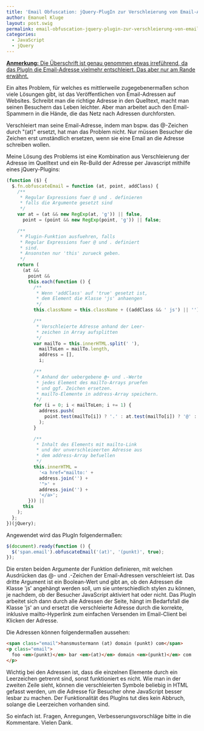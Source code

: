 ```yaml
---
title: 'Email Obfuscation: jQuery-PlugIn zur Verschleierung von Email-Adressen'
author: Emanuel Kluge
layout: post.swig
permalink: email-obfuscation-jquery-plugin-zur-verschleierung-von-email-adressen/
categories:
  - JavaScript
  - jQuery
---
```


<p><ins datetime="2011-03-27T18:23:33+00:00"><strong>Anmerkung:</strong> Die Überschrift ist genau genommen etwas irreführend, da das PlugIn die Email-Adresse vielmehr entschleiert. Das aber nur am Rande erwähnt.</ins></p>

Ein altes Problem, für welches es mittlerweile zugegebenermaßen schon viele Lösungen gibt, ist das Veröffentlichen von Email-Adressen auf Websites. Schreibt man die richtige Adresse in den Quelltext, macht man seinen Besuchern das Leben leichter. Aber man arbeitet auch den Email-Spammern in die Hände, die das Netz nach Adressen durchforsten.

Verschleiert man seine Email-Adresse, indem man bspw. das @-Zeichen durch "(at)" ersetzt, hat man das Problem nicht. Nur müssen Besucher die Zeichen erst umständlich ersetzen, wenn sie eine Email an die Adresse schreiben wollen.

Meine Lösung des Problems ist eine Kombination aus Verschleierung der Adresse im Quelltext und ein Re-Build der Adresse per Javascript mithilfe eines jQuery-Plugins:

```javascript
(function ($) {
  $.fn.obfuscateEmail = function (at, point, addClass) {
    /**
     * Regular Expressions fuer @ und . definieren
     * falls die Argumente gesetzt sind
     */
    var at = (at && new RegExp(at, 'g')) || false,
      point = (point && new RegExp(point, 'g')) || false;

    /**
     * Plugin-Funktion ausfuehren, falls
     * Regular Expressions fuer @ und . definiert
     * sind.
     * Ansonsten nur 'this' zurueck geben.
     */
    return (
      (at &&
        point &&
        this.each(function () {
          /**
           * Wenn 'addClass' auf 'true' gesetzt ist,
           * dem Element die Klasse 'js' anhaengen
           */
          this.className = this.className + ((addClass && ' js') || '');

          /**
           * Verschleierte Adresse anhand der Leer-
           * zeichen in Array aufsplitten
           */
          var mailTo = this.innerHTML.split(' '),
            mailToLen = mailTo.length,
            address = [],
            i;

          /**
           * Anhand der uebergebene @- und .-Werte
           * jedes Element des mailTo-Arrays pruefen
           * und ggf. Zeichen ersetzen.
           * mailTo-Elemente in address-Array speichern.
           */
          for (i = 0; i < mailToLen; i += 1) {
            address.push(
              point.test(mailTo[i]) ? '.' : at.test(mailTo[i]) ? '@' : mailTo[i]
            );
          }

          /**
           * Inhalt des Elements mit mailto-Link
           * und der unverschleieerten Adresse aus
           * dem address-Array befuellen
           */
          this.innerHTML =
            '<a href="mailto:' +
            address.join('') +
            '">' +
            address.join('') +
            '</a>';
        })) ||
      this
    );
  };
})(jQuery);
```

Angewendet wird das PlugIn folgendermaßen:

```javascript
$(document).ready(function () {
  $('span.email').obfuscateEmail('(at)', '(punkt)', true);
});
```

Die ersten beiden Argumente der Funktion definieren, mit welchen Ausdrücken das @- und .-Zeichen der Email-Adressen verschleiert ist. Das dritte Argument ist ein Boolean-Wert und gibt an, ob den Adressen die Klasse 'js' angehängt werden soll, um sie unterschiedlich stylen zu können, je nachdem, ob der Besucher JavaScript aktiviert hat oder nicht. Das PlugIn arbeitet sich dann durch alle Adressen der Seite, hängt im Bedarfsfall die Klasse 'js' an und ersetzt die verschleierte Adresse durch die korrekte, inklusive mailto-Hyperlink zum einfachen Versenden im Email-Client bei Klicken der Adresse.

Die Adressen können folgendermaßen aussehen:

```html
<span class="email">hansmustermann (at) domain (punkt) com</span>
<p class="email">
  foo <em>(punkt)</em> bar <em>(at)</em> domain <em>(punkt)</em> com
</p>
```

Wichtig bei den Adressen ist, dass die einzelnen Elemente durch ein Leerzeichen getrennt sind, sonst funktioniert es nicht. Wie man in der zweiten Zeile sieht, können die verschleierten Symbole beliebig in HTML gefasst werden, um die Adresse für Besucher ohne JavaScript besser lesbar zu machen. Der Funktionalität des PlugIns tut dies kein Abbruch, solange die Leerzeichen vorhanden sind.

So einfach ist. Fragen, Anregungen, Verbesserungsvorschläge bitte in die Kommentare. Vielen Dank.
